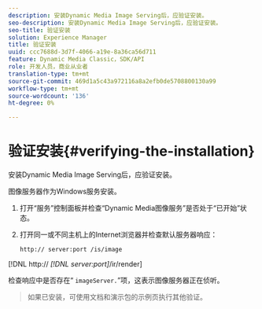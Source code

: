 ```yaml
---
description: 安装Dynamic Media Image Serving后，应验证安装。
seo-description: 安装Dynamic Media Image Serving后，应验证安装。
seo-title: 验证安装
solution: Experience Manager
title: 验证安装
uuid: ccc7688d-3d7f-4066-a19e-8a36ca56d711
feature: Dynamic Media Classic，SDK/API
role: 开发人员，商业从业者
translation-type: tm+mt
source-git-commit: 469d1a5c43a972116a8a2efb0de5708800130a99
workflow-type: tm+mt
source-wordcount: '136'
ht-degree: 0%

---
```



# 验证安装{#verifying-the-installation}

安装Dynamic Media Image Serving后，应验证安装。

图像服务器作为Windows服务安装。

1. 打开“服务”控制面板并检查“Dynamic Media图像服务”是否处于“已开始”状态。
1. 打开同一或不同主机上的Internet浏览器并检查默认服务器响应：

   `http:// server:port /is/image`

[!DNL http:// *[!DNL server:port]*/ir/render]

检查响应中是否存在“ `imageServer.`”项，这表示图像服务器正在侦听。
>如果已安装，可使用文档和演示包的示例页执行其他验证。

